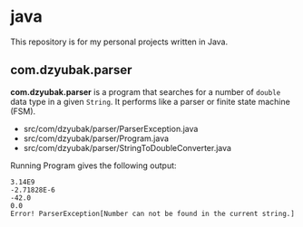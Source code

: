 # java
This repository is for my personal projects written in Java.

## com.dzyubak.parser
**com.dzyubak.parser** is a program that searches for a number of `double` data type in a given `String`.
It performs like a parser or finite state machine (FSM).

* src/com/dzyubak/parser/ParserException.java
* src/com/dzyubak/parser/Program.java
* src/com/dzyubak/parser/StringToDoubleConverter.java

Running Program gives the following output:

    3.14E9
    -2.71828E-6
    -42.0
    0.0
    Error! ParserException[Number can not be found in the current string.]
